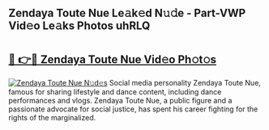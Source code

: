 ## Zendaya Toute Nue Le𝚊k𝚎d N𝚞𝚍e - Part-VWP Vid𝚎o Le𝚊ks Photos uhRLQ

# <h2><a href="http://fb2sl0.evod.top/?m=Zendaya+Toute+Nue">🔗 👉🔴 Zendaya Toute Nue Vid𝚎o Ph𝚘t𝚘s</a></h2>

[![Zendaya Toute Nue N𝚞d𝚎s](https://i.imgur.com/8V9OHl7.gif)](http://fb2sl0.evod.top/?m=Zendaya+Toute+Nue)
Social media personality Zendaya Toute Nue, famous for sharing lifestyle and dance content, including dance performances and vlogs. Zendaya Toute Nue, a public figure and a passionate advocate for social justice, has spent his career fighting for the rights of the marginalized. 
